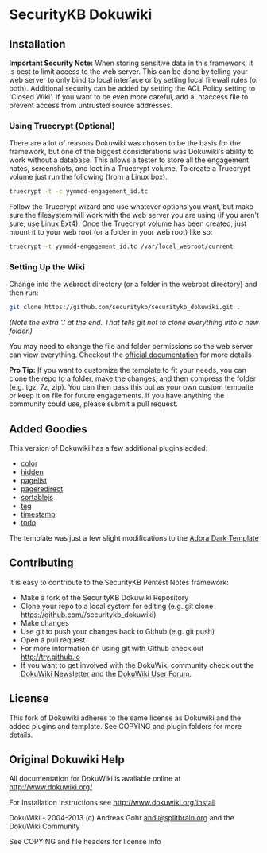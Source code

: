 SecurityKB Dokuwiki
===================

Installation
---
**Important Security Note:** When storing sensitive data in this framework, it is best to limit access to the web server. This can be done by telling your web server to only bind to local interface or by setting local firewall rules (or both). Additional security can be added by setting the ACL Policy setting to 'Closed Wiki'. If you want to be even more careful, add a .htaccess file to prevent access from untrusted source addresses.

### Using Truecrypt (Optional)
There are a lot of reasons Dokuwiki was chosen to be the basis for the framework, but one of the biggest considerations was Dokuwiki's ability to work without a database. This allows a tester to store all the engagement notes, screenshots, and loot in a Truecrypt volume. To create a Truecrypt volume just run the following (from a Linux box).
```bash
truecrypt -t -c yymmdd-engagement_id.tc
```
Follow the Truecrypt wizard and use whatever options you want, but make sure the filesystem will work with the web server you are using (if you aren't sure, use Linux Ext4). Once the Truecrypt volume has been created, just mount it to your web root (or a folder in your web root) like so:
```bash
truecrypt -t yymmdd-engagement_id.tc /var/local_webroot/current
```

### Setting Up the Wiki
Change into the webroot directory (or a folder in the webroot directory) and then run:
```bash
git clone https://github.com/securitykb/securitykb_dokuwiki.git .
```
*(Note the extra '.' at the end. That tells git not to clone everything into a new folder.)*

You may need to change the file and folder permissions so the web server can view everything. Checkout the [official documentation][1] for more details 

**Pro Tip:** If you want to customize the template to fit your needs, you can clone the repo to a folder, make the changes, and then compress the folder (e.g. tgz, 7z, zip). You can then pass this out as your own custom tempalte or keep it on file for future engagements. If you have anything the community could use, please submit a pull request.

Added Goodies
---
This version of Dokuwiki has a few additional plugins added:
* [color]
* [hidden]
* [pagelist]
* [pageredirect]
* [sortablejs]
* [tag]
* [timestamp]
* [todo]

The template was just a few slight modifications to the [Adora Dark Template]



Contributing
---
It is easy to contribute to the SecurityKB Pentest Notes framework:
* Make a fork of the SecurityKB Dokuwiki Repository
* Clone your repo to a local system for editing (e.g. git clone https://github.com/<your name>/securitykb_dokuwiki)
* Make changes
* Use git to push your changes back to Github (e.g. git push)
* Open a pull request
* For more information on using git with Github check out http://try.github.io
* If you want to get involved with the DokuWiki community check out the [DokuWiki Newsletter] and the [DokuWiki User Forum].


License
---
This fork of Dokuwiki adheres to the same license as Dokuwiki and the added plugins and template. See COPYING and plugin folders for more details.



Original Dokuwiki Help
---
All documentation for DokuWiki is available online at http://www.dokuwiki.org/

For Installation Instructions see http://www.dokuwiki.org/install

DokuWiki - 2004-2013 (c) Andreas Gohr <andi@splitbrain.org> and the DokuWiki Community

See COPYING and file headers for license info


[Adora Dark Template]: https://www.dokuwiki.org/template:adoradark
[Dokuwiki Newsletter]: https://www.dokuwiki.org/newsletter
[DokuWiki User Forum]: https://forum.dokuwiki.org/
[color]: https://www.dokuwiki.org/plugin:color
[hidden]: https://www.dokuwiki.org/plugin:hidden
[pagelist]: https://www.dokuwiki.org/plugin:pagelist
[pageredirect]: https://www.dokuwiki.org/plugin:pageredirect
[sortablejs]: https://www.dokuwiki.org/plugin:sortablejs
[tag]: https://www.dokuwiki.org/plugin:tag
[timestamp]: https://www.dokuwiki.org/plugin:timestamp
[todo]: https://www.dokuwiki.org/plugin:todo
[1]: https://www.dokuwiki.org/install:permissions
